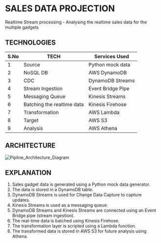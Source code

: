 # SALES DATA PROJECTION
Realtime Stream processing - Analysing the realtime sales data for the multiple gadgets

## TECHNOLOGIES

| S.No | TECH                                   | Services Used                          |
|------|----------------------------------------|----------------------------------------|
| 1    | Source                                 | Python mock data                       |    
| 2    | NoSQL DB                               | AWS DynamoDB                           |
| 3    | CDC                                    | DynamoDB Streams                       |
| 4    | Stream Ingestion                       | Event Bridge Pipe                      |
| 5    | Messaging Queue                        | Kinesis Streams                        |
| 6    | Batching the realtime data             | Kinesis Firehose                       |
| 7    | Transformation                         | AWS Lambda                             |
| 8    | Target                                 | AWS S3                                 |
| 9    | Analysis                               | AWS Athena                             |

## ARCHITECTURE

![Pipline_Architecture_Diagram](https://github.com/mohanprasath-de/sales-data-projection-realtime-streaming/blob/main/SalesData_architecture.png)

## EXPLANATION

1. Sales gadget data is generated using a Python mock data generator.
2. The data is stored in a DynamoDB table.
3. DynamoDB Streams is used for Change Data Capture to capture updates.
4. Kinesis Streams is used as a messaging queue.
5. DynamoDB Streams and Kinesis Streams are connected using an Event Bridge pipe (stream ingestion).
6. The real-time data is batched using Kinesis Firehose.
7. The transformation layer is scripted using a Lambda function.
8. The transformed data is stored in AWS S3 for future analysis using Athena.
